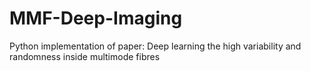 # MMF-Deep-Imaging
Python implementation of paper: Deep learning the high variability and randomness inside multimode fibres
